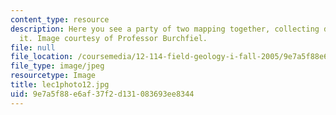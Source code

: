 ```yaml
---
content_type: resource
description: Here you see a party of two mapping together, collecting data and discussing
  it. Image courtesy of Professor Burchfiel.
file: null
file_location: /coursemedia/12-114-field-geology-i-fall-2005/9e7a5f88e6af37f2d131083693ee8344_lec1photo12.jpg
file_type: image/jpeg
resourcetype: Image
title: lec1photo12.jpg
uid: 9e7a5f88-e6af-37f2-d131-083693ee8344
---
```

